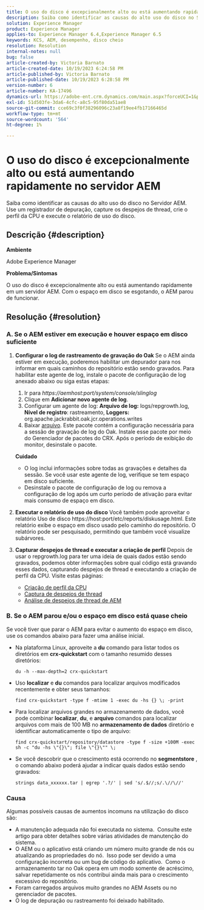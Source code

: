 ```yaml
---
title: O uso do disco é excepcionalmente alto ou está aumentando rapidamente no servidor AEM
description: Saiba como identificar as causas do alto uso do disco no Servidor AEM.
solution: Experience Manager
product: Experience Manager
applies-to: Experience Manager 6.4,Experience Manager 6.5
keywords: KCS, AEM, desempenho, disco cheio
resolution: Resolution
internal-notes: null
bug: false
article-created-by: Victoria Barnato
article-created-date: 10/19/2023 6:24:58 PM
article-published-by: Victoria Barnato
article-published-date: 10/19/2023 6:28:58 PM
version-number: 6
article-number: KA-17496
dynamics-url: https://adobe-ent.crm.dynamics.com/main.aspx?forceUCI=1&pagetype=entityrecord&etn=knowledgearticle&id=dd6b2ec9-ac6e-ee11-8df0-6045bd006793
exl-id: 51d503fe-3da6-4cfc-a8c5-95f80da51ae8
source-git-commit: cce69c3f0f38296096c23a8f19ee4fb17166465d
workflow-type: tm+mt
source-wordcount: '564'
ht-degree: 1%

---
```


# O uso do disco é excepcionalmente alto ou está aumentando rapidamente no servidor AEM


Saiba como identificar as causas do alto uso do disco no Servidor AEM. Use um registrador de depuração, capture os despejos de thread, crie o perfil da CPU e execute o relatório de uso do disco.

## Descrição {#description}


<b>Ambiente</b>

Adobe Experience Manager

<b>Problema/Sintomas</b>

O uso do disco é excepcionalmente alto ou está aumentando rapidamente em um servidor AEM. Com o espaço em disco se esgotando, o AEM parou de funcionar.




## Resolução {#resolution}


### <b>A. Se o AEM estiver em execução e houver espaço em disco suficiente</b>

1. <b>Configurar o log de rastreamento de gravação do Oak</b>    Se o AEM ainda estiver em execução, poderemos habilitar um depurador para nos informar em quais caminhos do repositório estão sendo gravados. Para habilitar este agente de log, instale o pacote de configuração de log anexado abaixo ou siga estas etapas:

   1. Ir para *https://aemhost:port/system/console/slinglog*
   2. Clique em <b>Adicionar novo agente de log</b>.
   3. Configurar um agente de log: <b>Arquivo de log:</b> logs/repgrowth.log, <b>Nível de registro</b>: rastreamento, <b>Loggers:</b> org.apache.jackrabbit.oak.jcr.operations.writes
   4. Baixar [arquivo](https://helpx.adobe.com/content/dam/help/en/experience-manager/kb/analyze-unusual-repository-growth/jcr:content/main-pars/download/log_repository_growth-1.zip).        Este pacote contém a configuração necessária para a sessão de gravação de log do Oak. Instale esse pacote por meio do Gerenciador de pacotes do CRX. Após o período de exibição do monitor, desinstale o pacote.

   <b>Cuidado</b>

   - O log inclui informações sobre todas as gravações e detalhes da sessão. Se você usar este agente de log, verifique se tem espaço em disco suficiente.
   - Desinstale o pacote de configuração de log ou remova a configuração de log após um curto período de ativação para evitar mais consumo de espaço em disco.
2. <b>Executar o relatório de uso do disco</b>    Você também pode aproveitar o relatório Uso de disco https://host:port/etc/reports/diskusage.html. Este relatório exibe o espaço em disco usado pelo caminho do repositório. O relatório pode ser pesquisado, permitindo que também você visualize subárvores.
3. <b>Capturar despejos de thread e executar a criação de perfil</b>    Depois de usar o repgrowth.log para ter uma ideia de quais dados estão sendo gravados, podemos obter informações sobre qual código está gravando esses dados, capturando despejos de thread e executando a criação de perfil da CPU. Visite estas páginas:

   - [Criação de perfil da CPU](https://experienceleague.adobe.com/docs/experience-cloud-kcs/kbarticles/KA-17499.html?lang=en)
   - [Captura de despejos de thread](https://experienceleague.adobe.com/docs/experience-cloud-kcs/kbarticles/KA-17452.html?lang=en)
   - [Análise de despejos de thread de AEM](https://experienceleague.adobe.com/docs/experience-cloud-kcs/kbarticles/KA-16458.html?lang=en)


### <b>B. Se o AEM parou e/ou o espaço em disco está quase cheio</b>

Se você tiver que parar o AEM para evitar o aumento do espaço em disco, use os comandos abaixo para fazer uma análise inicial.

- Na plataforma Linux, aproveite a <b>du</b> comando para listar todos os diretórios em <b>crx-quickstart</b> com o tamanho resumido desses diretórios:<br>

  ```
  du -h --max-depth=2 crx-quickstart
  ```


- Uso <b>localizar</b> e <b>du</b> comandos para localizar arquivos modificados recentemente e obter seus tamanhos:<br>

  ```
  find crx-quickstart -type f -mtime 1 -exec du -hs {} \; -print
  ```


- Para localizar arquivos grandes no armazenamento de dados, você pode combinar <b>localizar</b>, <b>du</b>, e <b>arquivo</b> comandos para localizar arquivos com mais de 100 MB no <b>armazenamento de dados</b> diretório e identificar automaticamente o tipo de arquivo:<br>

  ```
  find crx-quickstart/repository/datastore -type f -size +100M -exec sh -c "du -hs \"{}\"; file \"{}\"" \;
  ```


- Se você descobrir que o crescimento está ocorrendo no <b>segmentstore</b> , o comando abaixo poderá ajudar a indicar quais dados estão sendo gravados:<br>

  ```
  strings data_xxxxxx.tar | egrep '.?/' | sed 's/.$//;s/.\//\//'
  ```


### <b>Causa</b>

Algumas possíveis causas de aumentos incomuns na utilização do disco são:

- A manutenção adequada não foi executada no sistema.  Consulte este artigo para obter detalhes sobre várias atividades de manutenção do sistema.
- O AEM ou o aplicativo está criando um número muito grande de nós ou atualizando as propriedades do nó.  Isso pode ser devido a uma configuração incorreta ou um bug de código do aplicativo.  Como o armazenamento tar no Oak opera em um modo somente de acréscimo, salvar repetidamente os nós contribui ainda mais para o crescimento excessivo do repositório.
- Foram carregados arquivos muito grandes no AEM Assets ou no gerenciador de pacotes.
- O log de depuração ou rastreamento foi deixado habilitado.
